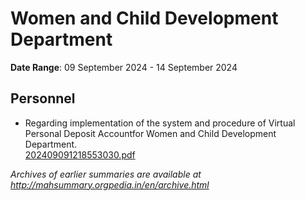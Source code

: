 # Women and Child Development Department

**Date Range**: 09 September 2024 - 14 September 2024


## Personnel
- Regarding implementation of the system and procedure of Virtual Personal Deposit Accountfor Women and Child Development Department.\
  [202409091218553030.pdf](https://gr.maharashtra.gov.in/Site/Upload/Government%20Resolutions/English/202409091218553030.pdf)


*Archives of earlier summaries are available at http://mahsummary.orgpedia.in/en/archive.html*